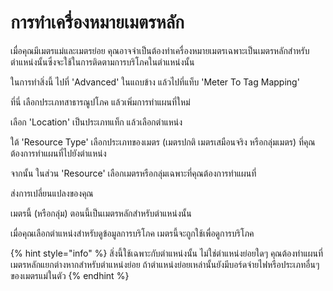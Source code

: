 # การทำเครื่องหมายเมตรหลัก

เมื่อคุณมีเมตรแม่และเมตรย่อย คุณอาจจำเป็นต้องทำเครื่องหมายเมตรเฉพาะเป็นเมตรหลักสำหรับตำแหน่งนั้นซึ่งจะใช้ในการติดตามการบริโภคในตำแหน่งนั้น

ในการทำสิ่งนี้ ไปที่ 'Advanced' ในแถบข้าง แล้วไปที่แท็บ 'Meter To Tag Mapping'

ที่นี่ เลือกประเภทสาธารณูปโภค แล้วเพิ่มการทำแผนที่ใหม่

เลือก 'Location' เป็นประเภทแท็ก แล้วเลือกตำแหน่ง

ใต้ 'Resource Type' เลือกประเภทของเมตร (เมตรปกติ เมตรเสมือนจริง หรือกลุ่มเมตร) ที่คุณต้องการทำแผนที่ไปยังตำแหน่ง

จากนั้น ในส่วน 'Resource' เลือกเมตรหรือกลุ่มเฉพาะที่คุณต้องการทำแผนที่

ส่งการเปลี่ยนแปลงของคุณ

เมตรนี้ (หรือกลุ่ม) ตอนนี้เป็นเมตรหลักสำหรับตำแหน่งนั้น

เมื่อคุณเลือกตำแหน่งสำหรับดูข้อมูลการบริโภค เมตรนี้จะถูกใช้เพื่อดูการบริโภค



{% hint style="info" %}
สิ่งนี้ใช้เฉพาะกับตำแหน่งนั้น ไม่ใช่ตำแหน่งย่อยใดๆ คุณต้องทำแผนที่เมตรหลักแยกต่างหากสำหรับตำแหน่งย่อย ถ้าตำแหน่งย่อยเหล่านั้นยังมีบอร์ดจ่ายไฟหรือประเภทอื่นๆ ของเมตรแม่ในตัว
{% endhint %}